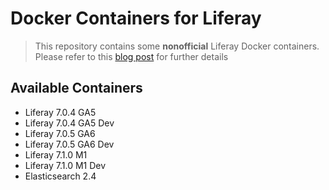 # Docker Containers for Liferay
> This repository contains some **nonofficial** Liferay Docker containers. Please refer to this [blog post](https://web.liferay.com/it/web/glassofwhiskey/blog/-/blogs/liferay-and-docker-dockerised-liferay-workspace) for further details

## Available Containers
- Liferay 7.0.4 GA5
- Liferay 7.0.4 GA5 Dev
- Liferay 7.0.5 GA6
- Liferay 7.0.5 GA6 Dev
- Liferay 7.1.0 M1
- Liferay 7.1.0 M1 Dev
- Elasticsearch 2.4